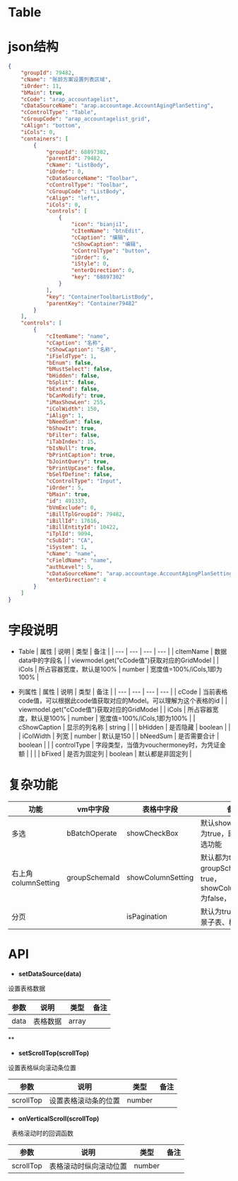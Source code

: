 # Table

<a name="4a106f62"></a>
# json结构

```json
{
    "groupId": 79482,
    "cName": "账龄方案设置列表区域",
    "iOrder": 11,
    "bMain": true,
    "cCode": "arap_accountagelist",
    "cDataSourceName": "arap.accountage.AccountAgingPlanSetting",
    "cControlType": "Table",
    "cGroupCode": "arap_accountagelist_grid",
    "cAlign": "bottom",
    "iCols": 0,
    "containers": [
        {
            "groupId": 68897302,
            "parentId": 79482,
            "cName": "ListBody",
            "iOrder": 0,
            "cDataSourceName": "Toolbar",
            "cControlType": "Toolbar",
            "cGroupCode": "ListBody",
            "cAlign": "left",
            "iCols": 0,
            "controls": [
                {
                    "icon": "bianji1",
                    "cItemName": "btnEdit",
                    "cCaption": "编辑",
                    "cShowCaption": "编辑",
                    "cControlType": "button",
                    "iOrder": 6,
                    "iStyle": 0,
                    "enterDirection": 0,
                    "key": "68897302"
                }
            ],
            "key": "ContainerToolbarListBody",
            "parentKey": "Container79482"
        }
    ],
    "controls": [
        {
            "cItemName": "name",
            "cCaption": "名称",
            "cShowCaption": "名称",
            "iFieldType": 1,
            "bEnum": false,
            "bMustSelect": false,
            "bHidden": false,
            "bSplit": false,
            "bExtend": false,
            "bCanModify": true,
            "iMaxShowLen": 255,
            "iColWidth": 150,
            "iAlign": 1,
            "bNeedSum": false,
            "bShowIt": true,
            "bFilter": false,
            "iTabIndex": 15,
            "bIsNull": true,
            "bPrintCaption": true,
            "bJointQuery": true,
            "bPrintUpCase": false,
            "bSelfDefine": false,
            "cControlType": "Input",
            "iOrder": 5,
            "bMain": true,
            "id": 491337,
            "bVmExclude": 0,
            "iBillTplGroupId": 79482,
            "iBillId": 17616,
            "iBillEntityId": 10422,
            "iTplId": 9094,
            "cSubId": "CA",
            "iSystem": 1,
            "cName": "name",
            "cFieldName": "name",
            "authLevel": 5,
            "cDataSourceName": "arap.accountage.AccountAgingPlanSetting",
            "enterDirection": 4
        }
    ]
}
```

<a name="1d644644"></a>
# 字段说明

- Table
| 属性 | 说明 | 类型 | 备注 |
| --- | --- | --- | --- |
| cItemName | 数据data中的字段名 |  | viewmodel.get("cCode值")获取对应的GridModel |
| iCols | 所占容器宽度，默认是100% | number | 宽度值=100%/iCols,1即为100% |

- 列属性
| 属性 | 说明 | 类型 | 备注 |
| --- | --- | --- | --- |
| cCode | 当前表格code值，可以根据此code值获取对应的Model。可以理解为这个表格的id |  | viewmodel.get("cCode值")获取对应的GridModel |
| iCols | 所占容器宽度，默认是100% | number | 宽度值=100%/iCols,1即为100% |
| cShowCaption | 显示的列名称 | string |  |
| bHidden | 是否隐藏 | boolean |  |
| iColWidth | 列宽 | number | 默认是150 |
| bNeedSum | 是否需要合计 | boolean |  |
| controlType | 字段类型，当值为vouchermoney时，为凭证金额 |  |  |
| bFixed | 是否为固定列 | boolean | 默认都是非固定列 |

<a name="6defd2fd"></a>
# 复杂功能
| 功能 | vm中字段 | 表格中字段 | 备注 |
| --- | --- | --- | --- |
| 多选 | bBatchOperate | showCheckBox | 默认showCheckBox为true，即都包含多选功能 |
| 右上角columnSetting | groupSchemaId | showColumnSetting | 默认都为true，当groupSchemaId为true，showColumnSetting为false，此时不显示 |
| 分页 |  | isPagination | 默认为true，特殊场景子表、树表为false |


<a name="API"></a>
# API

- **setDataSource(data)**

设置表格数据

| 参数 | 说明 | 类型 | 备注 |
| --- | --- | --- | --- |
| data | 表格数据 | array |  |

**

- **setScrollTop(scrollTop)**

设置表格纵向滚动条位置

| 参数 | 说明 | 类型 | 备注 |
| --- | --- | --- | --- |
| scrollTop | 设置表格滚动条的位置 | number |  |


- **onVerticalScroll(scrollTop)**

  表格滚动时的回调函数

| 参数 | 说明 | 类型 | 备注 |
| --- | --- | --- | --- |
| scrollTop | 表格滚动时纵向滚动位置 | number |  |



